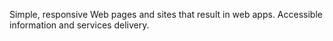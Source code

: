 Simple, responsive Web pages and sites that result in web apps. Accessible information and services delivery.
